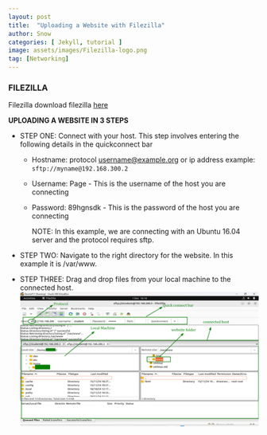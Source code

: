```yaml
---
layout: post
title:  "Uploading a Website with Filezilla"
author: Snow
categories: [ Jekyll, tutorial ]
image: assets/images/Filezilla-logo.png
tag: [Networking]
---
```

### FILEZILLA

Filezilla 
download filezilla [here](https://filezilla-project.org/)

**UPLOADING A WEBSITE IN 3 STEPS**

- STEP ONE: Connect with your host. This step involves entering the following details in the quickconnect bar
  - Hostname: protocol username@example.org or ip address example: `sftp://myname@192.168.300.2`
  - Username: Page - This is the username of the host you are connecting
  - Password: 89hgnsdk - This is the password of the host you are connecting
    
    NOTE: In this example, we are connecting with an Ubuntu 16.04 server and the protocol requires sftp.
    
- STEP TWO: Navigate to the right directory for the website. In this example it is /var/www.
- STEP THREE: Drag and drop files from your local machine to the connected host.
  ![alt image](/assets/images/Filezilla-connection.png)
